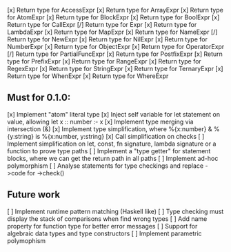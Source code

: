 [x] Return type for AccessExpr
[x] Return type for ArrayExpr
[x] Return type for AtomExpr
[x] Return type for BlockExpr
[x] Return type for BoolExpr
[x] Return type for CallExpr
[/] Return type for Expr
[x] Return type for LambdaExpr
[x] Return type for MapExpr
[x] Return type for NameExpr
[/] Return type for NewExpr
[x] Return type for NilExpr
[x] Return type for NumberExpr
[x] Return type for ObjectExpr
[x] Return type for OperatorExpr
[/] Return type for PartialFuncExpr
[x] Return type for PostfixExpr
[x] Return type for PrefixExpr
[x] Return type for RangeExpr
[x] Return type for RegexExpr
[x] Return type for StringExpr
[x] Return type for TernaryExpr
[x] Return type for WhenExpr
[x] Return type for WhereExpr

## Must for 0.1.0:

[x] Implement "atom" literal type
[x] Inject self variable for let statement on value, allowing  let x :: number :- x
[x] Implement type merging via intersection (&)
[x] Implement type simplification, where %{x:number} & %{y:string} is %{x:number, y:string}
[x] Call simplification on checks
[ ] Implement simplification on let, const, fn signature, lambda signature or a function to prove type paths
[ ] Implement a "type getter" for statement blocks, where we can get the return path in all paths
[ ] Implement ad-hoc polymorphism
[ ] Analyse statements for type checkings and replace ->code for ->check()

## Future work

[ ] Implement runtime pattern matching (Haskell like)
[ ] Type checking must display the stack of comparisons when find wrong types
[ ] Add name property for function type for better error messages
[ ] Support for algebraic data types and type constructors
[ ] Implement parametric polymophism
